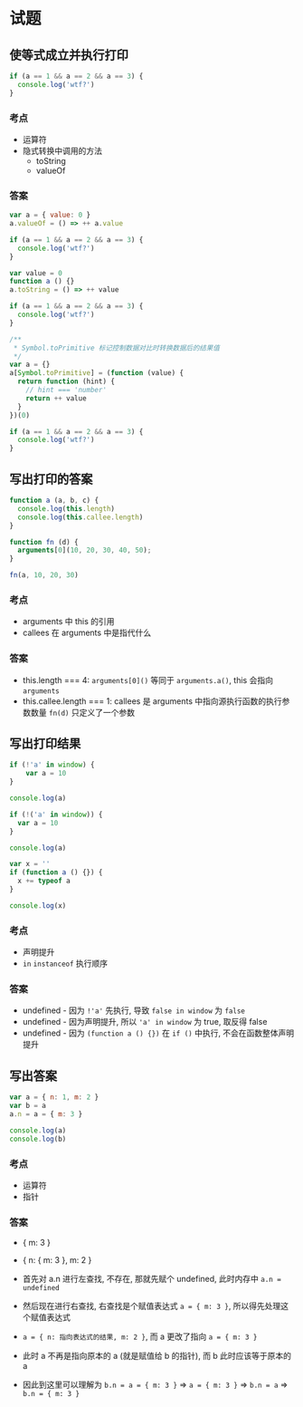 <!-- title: 前端开发 - 试题@Interesting -->
<!-- author: <David Jones qowera@qq.com> -->
<!-- date: 2015-03-18 23:46:54 -->
<!-- category: 前端 -->
<!-- tag: 试题 -->

# 试题

## 使等式成立并执行打印

```Javascript
if (a == 1 && a == 2 && a == 3) {
  console.log('wtf?')
}
```

### 考点

- 运算符
- 隐式转换中调用的方法
  - toString
  - valueOf

### 答案

```Javascript
var a = { value: 0 }
a.valueOf = () => ++ a.value

if (a == 1 && a == 2 && a == 3) {
  console.log('wtf?')
}
```

```Javascript
var value = 0
function a () {}
a.toString = () => ++ value

if (a == 1 && a == 2 && a == 3) {
  console.log('wtf?')
}
```

```Javascript
/**
 * Symbol.toPrimitive 标记控制数据对比时转换数据后的结果值
 */
var a = {}
a[Symbol.toPrimitive] = (function (value) {
  return function (hint) {
    // hint === 'number'
    return ++ value
  }
})(0)

if (a == 1 && a == 2 && a == 3) {
  console.log('wtf?')
}
```

## 写出打印的答案

```Javascript
function a (a, b, c) {
  console.log(this.length)
  console.log(this.callee.length)
}

function fn (d) {
  arguments[0](10, 20, 30, 40, 50);
}

fn(a, 10, 20, 30)
```

### 考点

- arguments 中 this 的引用
- callees 在 arguments 中是指代什么

### 答案

- this.length === 4: `arguments[0]()` 等同于 `arguments.a()`, this 会指向 `arguments`
- this.callee.length === 1: callees 是 arguments 中指向源执行函数的执行参数数量 `fn(d)` 只定义了一个参数


## 写出打印结果

```Javascript
if (!'a' in window) {
	var a = 10
}

console.log(a)
```

```Javascript
if (!('a' in window)) {
  var a = 10
}

console.log(a)
```

```Javascript
var x = ''
if (function a () {}) {
  x += typeof a
}

console.log(x)
```

### 考点
- 声明提升
- `in` `instanceof` 执行顺序

### 答案

- undefined - 因为 `!'a'` 先执行, 导致 `false in window` 为 `false`
- undefined - 因为声明提升, 所以 `'a' in window` 为 true, 取反得 false
- undefined - 因为 `(function a () {})` 在 `if ()` 中执行, 不会在函数整体声明提升

## 写出答案

```Javascript
var a = { n: 1, m: 2 }
var b = a
a.n = a = { m: 3 }

console.log(a)
console.log(b)
```

### 考点
- 运算符
- 指针

### 答案

- { m: 3 }
- { n: { m: 3 }, m: 2 }

- 首先对 a.n 进行左查找, 不存在, 那就先赋个 undefined, 此时内存中 `a.n = undefined`
- 然后现在进行右查找, 右查找是个赋值表达式 `a = { m: 3 }`, 所以得先处理这个赋值表达式
- `a = { n: 指向表达式的结果, m: 2 }`, 而 a 更改了指向 `a = { m: 3 }`
- 此时 a 不再是指向原本的 a (就是赋值给 b 的指针), 而 b 此时应该等于原本的 a
- 因此到这里可以理解为 `b.n = a = { m: 3 }` => `a = { m: 3 }` => `b.n = a` => `b.n = { m: 3 }`

